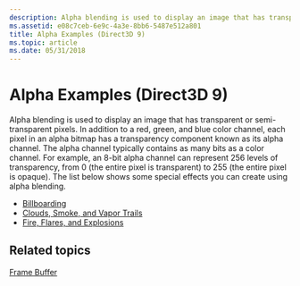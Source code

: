 ```yaml
---
description: Alpha blending is used to display an image that has transparent or semi-transparent pixels.
ms.assetid: e08c7ceb-6e9c-4a3e-8bb6-5487e512a801
title: Alpha Examples (Direct3D 9)
ms.topic: article
ms.date: 05/31/2018
---
```


# Alpha Examples (Direct3D 9)

Alpha blending is used to display an image that has transparent or semi-transparent pixels. In addition to a red, green, and blue color channel, each pixel in an alpha bitmap has a transparency component known as its alpha channel. The alpha channel typically contains as many bits as a color channel. For example, an 8-bit alpha channel can represent 256 levels of transparency, from 0 (the entire pixel is transparent) to 255 (the entire pixel is opaque). The list below shows some special effects you can create using alpha blending.

-   [Billboarding](billboarding.md)
-   [Clouds, Smoke, and Vapor Trails](clouds--smoke--and-vapor-trails.md)
-   [Fire, Flares, and Explosions](fire--flares--and-explosions.md)

## Related topics

<dl> <dt>

[Frame Buffer](frame-buffer.md)
</dt> </dl>

 

 



